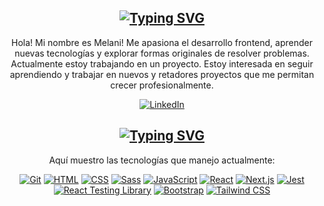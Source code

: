<div align="center" style="max-width: 600px; margin: 0 auto;">

  ## [![Typing SVG](https://readme-typing-svg.herokuapp.com?font=Fira+Code&pause=1000&center=true&vCenter=true&width=435&lines=About+me)](https://git.io/typing-svg)

  Hola! Mi nombre es Melani! Me apasiona el desarrollo frontend, aprender nuevas tecnologías y explorar formas originales de resolver problemas. Actualmente estoy trabajando en un proyecto. Estoy interesada en seguir aprendiendo y trabajar en nuevos y retadores proyectos que me permitan crecer profesionalmente.

  [![LinkedIn](https://img.shields.io/badge/LinkedIn--_.svg?style=social&logo=linkedin)](https://www.linkedin.com/in/melania-mares-321034262/)


  ## [![Typing SVG](https://readme-typing-svg.herokuapp.com?font=Fira+Code&pause=1000&center=true&vCenter=true&width=435&lines=Technologies)](https://git.io/typing-svg)
  Aquí muestro las tecnologías que manejo actualmente:

  [![Git](https://img.shields.io/badge/Git--_.svg?style=social&logo=git)](https://git-scm.com/)
  [![HTML](https://img.shields.io/badge/HTML--_.svg?style=social&logo=html5)](https://developer.mozilla.org/es/docs/Web/HTML)
  [![CSS](https://img.shields.io/badge/CSS--_.svg?style=social&logo=css3)](https://developer.mozilla.org/es/docs/Web/CSS)
  [![Sass](https://img.shields.io/badge/Sass--_.svg?style=social&logo=sass)](https://sass-lang.com/)
  [![JavaScript](https://img.shields.io/badge/JavaScript--_.svg?style=social&logo=javascript)](https://developer.mozilla.org/es/docs/Web/JavaScript)
  [![React](https://img.shields.io/badge/React--_.svg?style=social&logo=react)](https://reactjs.org/)
  [![Next.js](https://img.shields.io/badge/Next.js--_.svg?style=social&logo=next.js)](https://nextjs.org/)
  [![Jest](https://img.shields.io/badge/Jest--_.svg?style=social&logo=jest)](https://jestjs.io/)
  [![React Testing Library](https://img.shields.io/badge/React_Testing_Library--_.svg?style=social&logo=testing-library)](https://testing-library.com/docs/react-testing-library/intro/)
  [![Bootstrap](https://img.shields.io/badge/Bootstrap--_.svg?style=social&logo=bootstrap)](https://getbootstrap.com/)
  [![Tailwind CSS](https://img.shields.io/badge/Tailwind_CSS--_.svg?style=social&logo=tailwind-css)](https://tailwindcss.com/)
<div/>
